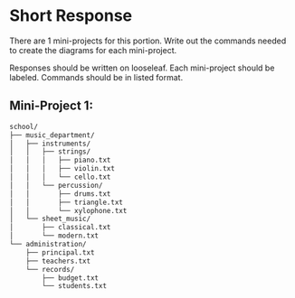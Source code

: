 # Short Response
There are 1 mini-projects for this portion. Write out the commands needed to create the diagrams for each mini-project.

Responses should be written on looseleaf. Each mini-project should be labeled. Commands should be in listed format. 

## Mini-Project 1: 

```bash
school/
├── music_department/
│   ├── instruments/
│   │   ├── strings/
│   │   │   ├── piano.txt
│   │   │   ├── violin.txt
│   │   │   └── cello.txt
│   │   └── percussion/
│   │       ├── drums.txt
│   │       ├── triangle.txt
│   │       └── xylophone.txt
│   └── sheet_music/
│       ├── classical.txt
│       └── modern.txt
└── administration/
    ├── principal.txt
    ├── teachers.txt
    └── records/
        ├── budget.txt
        └── students.txt
```
